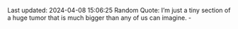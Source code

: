 Last updated: 2024-04-08 15:06:25
Random Quote: I’m just a tiny section of a huge tumor that is much bigger than any of us can imagine. - 
